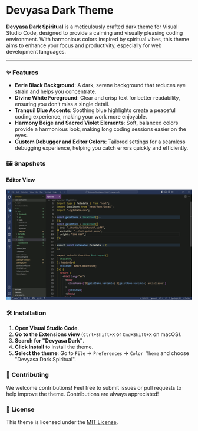 # Devyasa Dark Theme

**Devyasa Dark Spiritual** is a meticulously crafted dark theme for Visual Studio Code, designed to provide a calming and visually pleasing coding environment. With harmonious colors inspired by spiritual vibes, this theme aims to enhance your focus and productivity, especially for web development languages.

<!-- ![Devyasa Dark Spiritual Logo](logo.png) -->

---

### ✨ Features

- **Eerie Black Background**: A dark, serene background that reduces eye strain and helps you concentrate.
- **Divine White Foreground**: Clear and crisp text for better readability, ensuring you don’t miss a single detail.
- **Tranquil Blue Accents**: Soothing blue highlights create a peaceful coding experience, making your work more enjoyable.
- **Harmony Beige and Sacred Violet Elements**: Soft, balanced colors provide a harmonious look, making long coding sessions easier on the eyes.
- **Custom Debugger and Editor Colors**: Tailored settings for a seamless debugging experience, helping you catch errors quickly and efficiently.

### 🖼️ Snapshots

#### Editor View

![Editor View](images/editor.png)

<!-- #### Debugging

![Debugging View](images/debugging-view.png)

#### Terminal

![Terminal View](images/terminal-view.png) -->

### 🛠️ Installation

1. **Open Visual Studio Code**.
2. **Go to the Extensions view** (`Ctrl+Shift+X` or `Cmd+Shift+X` on macOS).
3. **Search for "Devyasa Dark"**.
4. **Click Install** to install the theme.
5. **Select the theme**: Go to `File` -> `Preferences` -> `Color Theme` and choose "Devyasa Dark Spiritual".

### 🌟 Contributing

We welcome contributions! Feel free to submit issues or pull requests to help improve the theme. Contributions are always appreciated!

### 📜 License

This theme is licensed under the [MIT License](LICENSE).
